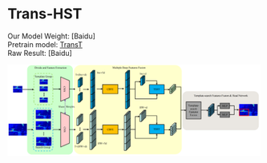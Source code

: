 # Trans-HST
Our Model Weight: [Baidu]  
Pretrain model: [TransT](https://drive.google.com/drive/folders/1GVQV1GoW-ttDJRRqaVAtLUtubtgLhWCE)  
Raw Result: [Baidu]  


![Trans-HST](pipline.png)
